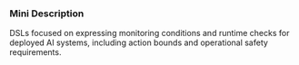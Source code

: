 ### Mini Description

DSLs focused on expressing monitoring conditions and runtime checks for deployed AI systems, including action bounds and operational safety requirements.
